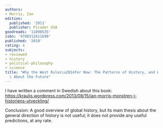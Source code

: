 ```yaml
---
authors:
- Morris, Ian
edition:
  published: '2011'
  publisher: Picador USA
goodreads: '11098535'
isbn: '9780312611699'
published: '2010'
rating: 4
subjects:
- reviewed
- history
- political-philosophy
- science
title: "Why the West Rules\u2014for Now: The Patterns of History, and What They Reveal\
  \ About the Future"
---
```

I have written a comment in Swedish about this book: https://kraulis.wordpress.com/2013/08/15/ian-morris-monstren-i-historiens-utveckling/

Conclusion: A good overview of global history, but its main thesis about the general direction of history is not useful; it does not provide any useful predictions, at any rate.
